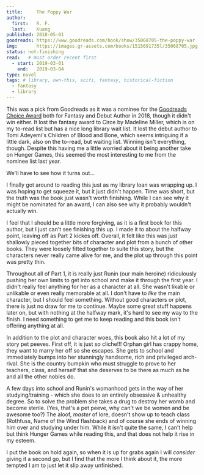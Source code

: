 ```yaml
---
title:     The Poppy War 
author: 
  first:   R. F.
  last:    Kuang
published: 2018-05-01 
goodreads: https://www.goodreads.com/book/show/35068705-the-poppy-war
img:       https://images.gr-assets.com/books/1515691735l/35068705.jpg
status: not-finishing
read:   # must order recent first
  - start: 2019-03-01 
    end:   2019-03-04
type: novel
tags: # library, own-this, scifi, fantasy, historical-fiction
  - fantasy
  - library
---
```


This was a pick from Goodreads as it was a nominee for the [Goodreads Choice Award](https://www.goodreads.com/award/show/21332-goodreads-choice-award) both for Fantasy and Debut Author in 2018, though it didn't win either. It lost the fantasy award to Circe by Madeline Miller, which is on my to-read list but has a nice long library wait list. It lost the debut author to Tomi Adeyemi's Children of Blood and Bone, which seems intriguing if a little dark, also on the to-read, but waiting list. Winning isn't everything, though. Despite this having me a little worried about it being another take on Hunger Games, this seemed the most interesting to me from the nominee list last year. 

We'll have to see how it turns out...

I finally got around to reading this just as my library loan was wrapping up. I was hoping to get squeeze it, but it just didn't happen. Time was short, but the truth was the book just wasn't worth finishing. While I can see why it might be nominated for an award, I can also see why it probably wouldn't actually win.

I feel that I should be a little more forgiving, as it is a first book for this author, but I just can't see finishing this up. I made it to about the halfway point, leaving off as Part 2 kickes off. Overall, it felt like this was just shallowly pieced together bits of character and plot from a bunch of other books. They were loosely fitted together to suite this story, but the characters never really came alive for me, and the plot up through this point was pretty thin. 

Throughout all of Part 1, it is really just Runin (our main heroine) ridiculously pushing her own limits to get into school and make it through the first year. I didn't really feel anything for her as a character at all. She wasn't likable or unlikable or even really memorable at all. I don't have to *like* the main character, but I should feel something. Without good characters or plot, there is just no draw for me to continue. Maybe some great stuff happens later on, but with nothing at the halfway mark, it's hard to see my way to the finish. I need something to get me to keep reading and this book isn't offering anything at all.

In addition to the plot and character woes, this book also hit a lot of my story pet peeves. First off, it is just *so* cliche!!!  Orphan girl has crappy home, they want to marry her off so she escapes. She gets to school and immediately bumps into her stunningly handsome, rich and privileged arch-rival. She is the country bumpkin who must struggle to prove to her teachers, class, and herself that she deserves to be there as much as he and all the other nobles do. 

A few days into school and Runin's womanhood gets in the way of her studying/training - which she does to an entirely obsessive & unhealthy degree. So to solve the problem she takes a drug to destroy her womb and become sterile. (Yes, that's a pet peeve, why can't we be women and be awesome too?) The aloof, *master* of lore, doesn't show up to teach class (Rothfuss, Name of the Wind flashback) and of course she ends of winning him over and studying under him. While it isn't quite the same, I can't help but think Hunger Games while reading this, and that does not help it rise in my esteem.

I put the book on hold again, so when it is up for grabs again I will *consider* giving it a second go, but I find that the more I think about it, the more tempted I am to just let it slip away unfinished.